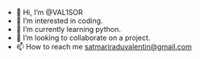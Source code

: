 - 👋 Hi, I’m @VAL1SOR
- 👀 I’m interested in coding.
- 🌱 I’m currently learning python.
- 💞️ I’m looking to collaborate on a project.
- 📫 How to reach me satmariraduvalentin@gmail.com

<!---
VAL1SOR/VAL1SOR is a ✨ special ✨ repository because its `README.md` (this file) appears on your GitHub profile.
You can click the Preview link to take a look at your changes.
--->

